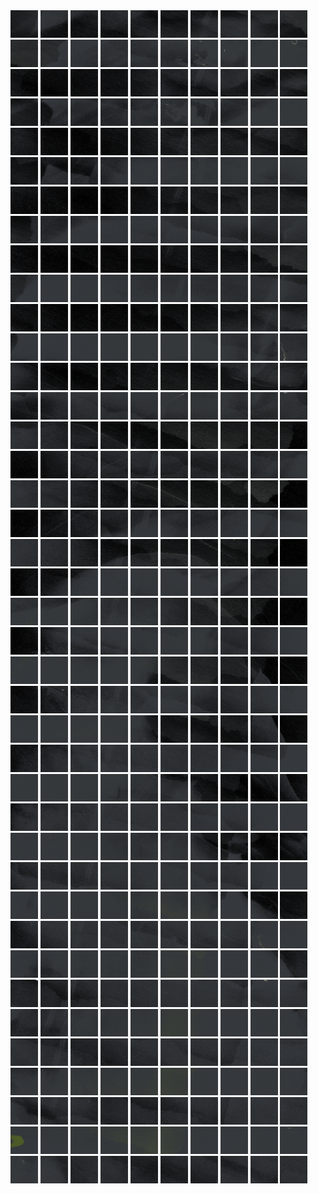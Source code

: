 <html>
<div>
<img src="https://github.com/HakkaTjakka/NL_TILE_MAP/blob/main/18/625/-1069/r.6250.-10690.png" height="44" width="44">
<img src="https://github.com/HakkaTjakka/NL_TILE_MAP/blob/main/18/625/-1069/r.6251.-10690.png" height="44" width="44">
<img src="https://github.com/HakkaTjakka/NL_TILE_MAP/blob/main/18/625/-1069/r.6252.-10690.png" height="44" width="44">
<img src="https://github.com/HakkaTjakka/NL_TILE_MAP/blob/main/18/625/-1069/r.6253.-10690.png" height="44" width="44">
<img src="https://github.com/HakkaTjakka/NL_TILE_MAP/blob/main/18/625/-1069/r.6254.-10690.png" height="44" width="44">
<img src="https://github.com/HakkaTjakka/NL_TILE_MAP/blob/main/18/625/-1069/r.6255.-10690.png" height="44" width="44">
<img src="https://github.com/HakkaTjakka/NL_TILE_MAP/blob/main/18/625/-1069/r.6256.-10690.png" height="44" width="44">
<img src="https://github.com/HakkaTjakka/NL_TILE_MAP/blob/main/18/625/-1069/r.6257.-10690.png" height="44" width="44">
<img src="https://github.com/HakkaTjakka/NL_TILE_MAP/blob/main/18/625/-1069/r.6258.-10690.png" height="44" width="44">
<img src="https://github.com/HakkaTjakka/NL_TILE_MAP/blob/main/18/625/-1069/r.6259.-10690.png" height="44" width="44">
<img src="https://github.com/HakkaTjakka/NL_TILE_MAP/blob/main/18/626/-1069/r.6260.-10690.png" height="44" width="44">
<img src="https://github.com/HakkaTjakka/NL_TILE_MAP/blob/main/18/626/-1069/r.6261.-10690.png" height="44" width="44">
<img src="https://github.com/HakkaTjakka/NL_TILE_MAP/blob/main/18/626/-1069/r.6262.-10690.png" height="44" width="44">
<img src="https://github.com/HakkaTjakka/NL_TILE_MAP/blob/main/18/626/-1069/r.6263.-10690.png" height="44" width="44">
<img src="https://github.com/HakkaTjakka/NL_TILE_MAP/blob/main/18/626/-1069/r.6264.-10690.png" height="44" width="44">
<img src="https://github.com/HakkaTjakka/NL_TILE_MAP/blob/main/18/626/-1069/r.6265.-10690.png" height="44" width="44">
<img src="https://github.com/HakkaTjakka/NL_TILE_MAP/blob/main/18/626/-1069/r.6266.-10690.png" height="44" width="44">
<img src="https://github.com/HakkaTjakka/NL_TILE_MAP/blob/main/18/626/-1069/r.6267.-10690.png" height="44" width="44">
<img src="https://github.com/HakkaTjakka/NL_TILE_MAP/blob/main/18/626/-1069/r.6268.-10690.png" height="44" width="44">
<img src="https://github.com/HakkaTjakka/NL_TILE_MAP/blob/main/18/626/-1069/r.6269.-10690.png" height="44" width="44">
<br>
<img src="https://github.com/HakkaTjakka/NL_TILE_MAP/blob/main/18/625/-1069/r.6250.-10689.png" height="44" width="44">
<img src="https://github.com/HakkaTjakka/NL_TILE_MAP/blob/main/18/625/-1069/r.6251.-10689.png" height="44" width="44">
<img src="https://github.com/HakkaTjakka/NL_TILE_MAP/blob/main/18/625/-1069/r.6252.-10689.png" height="44" width="44">
<img src="https://github.com/HakkaTjakka/NL_TILE_MAP/blob/main/18/625/-1069/r.6253.-10689.png" height="44" width="44">
<img src="https://github.com/HakkaTjakka/NL_TILE_MAP/blob/main/18/625/-1069/r.6254.-10689.png" height="44" width="44">
<img src="https://github.com/HakkaTjakka/NL_TILE_MAP/blob/main/18/625/-1069/r.6255.-10689.png" height="44" width="44">
<img src="https://github.com/HakkaTjakka/NL_TILE_MAP/blob/main/18/625/-1069/r.6256.-10689.png" height="44" width="44">
<img src="https://github.com/HakkaTjakka/NL_TILE_MAP/blob/main/18/625/-1069/r.6257.-10689.png" height="44" width="44">
<img src="https://github.com/HakkaTjakka/NL_TILE_MAP/blob/main/18/625/-1069/r.6258.-10689.png" height="44" width="44">
<img src="https://github.com/HakkaTjakka/NL_TILE_MAP/blob/main/18/625/-1069/r.6259.-10689.png" height="44" width="44">
<img src="https://github.com/HakkaTjakka/NL_TILE_MAP/blob/main/18/626/-1069/r.6260.-10689.png" height="44" width="44">
<img src="https://github.com/HakkaTjakka/NL_TILE_MAP/blob/main/18/626/-1069/r.6261.-10689.png" height="44" width="44">
<img src="https://github.com/HakkaTjakka/NL_TILE_MAP/blob/main/18/626/-1069/r.6262.-10689.png" height="44" width="44">
<img src="https://github.com/HakkaTjakka/NL_TILE_MAP/blob/main/18/626/-1069/r.6263.-10689.png" height="44" width="44">
<img src="https://github.com/HakkaTjakka/NL_TILE_MAP/blob/main/18/626/-1069/r.6264.-10689.png" height="44" width="44">
<img src="https://github.com/HakkaTjakka/NL_TILE_MAP/blob/main/18/626/-1069/r.6265.-10689.png" height="44" width="44">
<img src="https://github.com/HakkaTjakka/NL_TILE_MAP/blob/main/18/626/-1069/r.6266.-10689.png" height="44" width="44">
<img src="https://github.com/HakkaTjakka/NL_TILE_MAP/blob/main/18/626/-1069/r.6267.-10689.png" height="44" width="44">
<img src="https://github.com/HakkaTjakka/NL_TILE_MAP/blob/main/18/626/-1069/r.6268.-10689.png" height="44" width="44">
<img src="https://github.com/HakkaTjakka/NL_TILE_MAP/blob/main/18/626/-1069/r.6269.-10689.png" height="44" width="44">
<br>
<img src="https://github.com/HakkaTjakka/NL_TILE_MAP/blob/main/18/625/-1069/r.6250.-10688.png" height="44" width="44">
<img src="https://github.com/HakkaTjakka/NL_TILE_MAP/blob/main/18/625/-1069/r.6251.-10688.png" height="44" width="44">
<img src="https://github.com/HakkaTjakka/NL_TILE_MAP/blob/main/18/625/-1069/r.6252.-10688.png" height="44" width="44">
<img src="https://github.com/HakkaTjakka/NL_TILE_MAP/blob/main/18/625/-1069/r.6253.-10688.png" height="44" width="44">
<img src="https://github.com/HakkaTjakka/NL_TILE_MAP/blob/main/18/625/-1069/r.6254.-10688.png" height="44" width="44">
<img src="https://github.com/HakkaTjakka/NL_TILE_MAP/blob/main/18/625/-1069/r.6255.-10688.png" height="44" width="44">
<img src="https://github.com/HakkaTjakka/NL_TILE_MAP/blob/main/18/625/-1069/r.6256.-10688.png" height="44" width="44">
<img src="https://github.com/HakkaTjakka/NL_TILE_MAP/blob/main/18/625/-1069/r.6257.-10688.png" height="44" width="44">
<img src="https://github.com/HakkaTjakka/NL_TILE_MAP/blob/main/18/625/-1069/r.6258.-10688.png" height="44" width="44">
<img src="https://github.com/HakkaTjakka/NL_TILE_MAP/blob/main/18/625/-1069/r.6259.-10688.png" height="44" width="44">
<img src="https://github.com/HakkaTjakka/NL_TILE_MAP/blob/main/18/626/-1069/r.6260.-10688.png" height="44" width="44">
<img src="https://github.com/HakkaTjakka/NL_TILE_MAP/blob/main/18/626/-1069/r.6261.-10688.png" height="44" width="44">
<img src="https://github.com/HakkaTjakka/NL_TILE_MAP/blob/main/18/626/-1069/r.6262.-10688.png" height="44" width="44">
<img src="https://github.com/HakkaTjakka/NL_TILE_MAP/blob/main/18/626/-1069/r.6263.-10688.png" height="44" width="44">
<img src="https://github.com/HakkaTjakka/NL_TILE_MAP/blob/main/18/626/-1069/r.6264.-10688.png" height="44" width="44">
<img src="https://github.com/HakkaTjakka/NL_TILE_MAP/blob/main/18/626/-1069/r.6265.-10688.png" height="44" width="44">
<img src="https://github.com/HakkaTjakka/NL_TILE_MAP/blob/main/18/626/-1069/r.6266.-10688.png" height="44" width="44">
<img src="https://github.com/HakkaTjakka/NL_TILE_MAP/blob/main/18/626/-1069/r.6267.-10688.png" height="44" width="44">
<img src="https://github.com/HakkaTjakka/NL_TILE_MAP/blob/main/18/626/-1069/r.6268.-10688.png" height="44" width="44">
<img src="https://github.com/HakkaTjakka/NL_TILE_MAP/blob/main/18/626/-1069/r.6269.-10688.png" height="44" width="44">
<br>
<img src="https://github.com/HakkaTjakka/NL_TILE_MAP/blob/main/18/625/-1069/r.6250.-10687.png" height="44" width="44">
<img src="https://github.com/HakkaTjakka/NL_TILE_MAP/blob/main/18/625/-1069/r.6251.-10687.png" height="44" width="44">
<img src="https://github.com/HakkaTjakka/NL_TILE_MAP/blob/main/18/625/-1069/r.6252.-10687.png" height="44" width="44">
<img src="https://github.com/HakkaTjakka/NL_TILE_MAP/blob/main/18/625/-1069/r.6253.-10687.png" height="44" width="44">
<img src="https://github.com/HakkaTjakka/NL_TILE_MAP/blob/main/18/625/-1069/r.6254.-10687.png" height="44" width="44">
<img src="https://github.com/HakkaTjakka/NL_TILE_MAP/blob/main/18/625/-1069/r.6255.-10687.png" height="44" width="44">
<img src="https://github.com/HakkaTjakka/NL_TILE_MAP/blob/main/18/625/-1069/r.6256.-10687.png" height="44" width="44">
<img src="https://github.com/HakkaTjakka/NL_TILE_MAP/blob/main/18/625/-1069/r.6257.-10687.png" height="44" width="44">
<img src="https://github.com/HakkaTjakka/NL_TILE_MAP/blob/main/18/625/-1069/r.6258.-10687.png" height="44" width="44">
<img src="https://github.com/HakkaTjakka/NL_TILE_MAP/blob/main/18/625/-1069/r.6259.-10687.png" height="44" width="44">
<img src="https://github.com/HakkaTjakka/NL_TILE_MAP/blob/main/18/626/-1069/r.6260.-10687.png" height="44" width="44">
<img src="https://github.com/HakkaTjakka/NL_TILE_MAP/blob/main/18/626/-1069/r.6261.-10687.png" height="44" width="44">
<img src="https://github.com/HakkaTjakka/NL_TILE_MAP/blob/main/18/626/-1069/r.6262.-10687.png" height="44" width="44">
<img src="https://github.com/HakkaTjakka/NL_TILE_MAP/blob/main/18/626/-1069/r.6263.-10687.png" height="44" width="44">
<img src="https://github.com/HakkaTjakka/NL_TILE_MAP/blob/main/18/626/-1069/r.6264.-10687.png" height="44" width="44">
<img src="https://github.com/HakkaTjakka/NL_TILE_MAP/blob/main/18/626/-1069/r.6265.-10687.png" height="44" width="44">
<img src="https://github.com/HakkaTjakka/NL_TILE_MAP/blob/main/18/626/-1069/r.6266.-10687.png" height="44" width="44">
<img src="https://github.com/HakkaTjakka/NL_TILE_MAP/blob/main/18/626/-1069/r.6267.-10687.png" height="44" width="44">
<img src="https://github.com/HakkaTjakka/NL_TILE_MAP/blob/main/18/626/-1069/r.6268.-10687.png" height="44" width="44">
<img src="https://github.com/HakkaTjakka/NL_TILE_MAP/blob/main/18/626/-1069/r.6269.-10687.png" height="44" width="44">
<br>
<img src="https://github.com/HakkaTjakka/NL_TILE_MAP/blob/main/18/625/-1069/r.6250.-10686.png" height="44" width="44">
<img src="https://github.com/HakkaTjakka/NL_TILE_MAP/blob/main/18/625/-1069/r.6251.-10686.png" height="44" width="44">
<img src="https://github.com/HakkaTjakka/NL_TILE_MAP/blob/main/18/625/-1069/r.6252.-10686.png" height="44" width="44">
<img src="https://github.com/HakkaTjakka/NL_TILE_MAP/blob/main/18/625/-1069/r.6253.-10686.png" height="44" width="44">
<img src="https://github.com/HakkaTjakka/NL_TILE_MAP/blob/main/18/625/-1069/r.6254.-10686.png" height="44" width="44">
<img src="https://github.com/HakkaTjakka/NL_TILE_MAP/blob/main/18/625/-1069/r.6255.-10686.png" height="44" width="44">
<img src="https://github.com/HakkaTjakka/NL_TILE_MAP/blob/main/18/625/-1069/r.6256.-10686.png" height="44" width="44">
<img src="https://github.com/HakkaTjakka/NL_TILE_MAP/blob/main/18/625/-1069/r.6257.-10686.png" height="44" width="44">
<img src="https://github.com/HakkaTjakka/NL_TILE_MAP/blob/main/18/625/-1069/r.6258.-10686.png" height="44" width="44">
<img src="https://github.com/HakkaTjakka/NL_TILE_MAP/blob/main/18/625/-1069/r.6259.-10686.png" height="44" width="44">
<img src="https://github.com/HakkaTjakka/NL_TILE_MAP/blob/main/18/626/-1069/r.6260.-10686.png" height="44" width="44">
<img src="https://github.com/HakkaTjakka/NL_TILE_MAP/blob/main/18/626/-1069/r.6261.-10686.png" height="44" width="44">
<img src="https://github.com/HakkaTjakka/NL_TILE_MAP/blob/main/18/626/-1069/r.6262.-10686.png" height="44" width="44">
<img src="https://github.com/HakkaTjakka/NL_TILE_MAP/blob/main/18/626/-1069/r.6263.-10686.png" height="44" width="44">
<img src="https://github.com/HakkaTjakka/NL_TILE_MAP/blob/main/18/626/-1069/r.6264.-10686.png" height="44" width="44">
<img src="https://github.com/HakkaTjakka/NL_TILE_MAP/blob/main/18/626/-1069/r.6265.-10686.png" height="44" width="44">
<img src="https://github.com/HakkaTjakka/NL_TILE_MAP/blob/main/18/626/-1069/r.6266.-10686.png" height="44" width="44">
<img src="https://github.com/HakkaTjakka/NL_TILE_MAP/blob/main/18/626/-1069/r.6267.-10686.png" height="44" width="44">
<img src="https://github.com/HakkaTjakka/NL_TILE_MAP/blob/main/18/626/-1069/r.6268.-10686.png" height="44" width="44">
<img src="https://github.com/HakkaTjakka/NL_TILE_MAP/blob/main/18/626/-1069/r.6269.-10686.png" height="44" width="44">
<br>
<img src="https://github.com/HakkaTjakka/NL_TILE_MAP/blob/main/18/625/-1069/r.6250.-10685.png" height="44" width="44">
<img src="https://github.com/HakkaTjakka/NL_TILE_MAP/blob/main/18/625/-1069/r.6251.-10685.png" height="44" width="44">
<img src="https://github.com/HakkaTjakka/NL_TILE_MAP/blob/main/18/625/-1069/r.6252.-10685.png" height="44" width="44">
<img src="https://github.com/HakkaTjakka/NL_TILE_MAP/blob/main/18/625/-1069/r.6253.-10685.png" height="44" width="44">
<img src="https://github.com/HakkaTjakka/NL_TILE_MAP/blob/main/18/625/-1069/r.6254.-10685.png" height="44" width="44">
<img src="https://github.com/HakkaTjakka/NL_TILE_MAP/blob/main/18/625/-1069/r.6255.-10685.png" height="44" width="44">
<img src="https://github.com/HakkaTjakka/NL_TILE_MAP/blob/main/18/625/-1069/r.6256.-10685.png" height="44" width="44">
<img src="https://github.com/HakkaTjakka/NL_TILE_MAP/blob/main/18/625/-1069/r.6257.-10685.png" height="44" width="44">
<img src="https://github.com/HakkaTjakka/NL_TILE_MAP/blob/main/18/625/-1069/r.6258.-10685.png" height="44" width="44">
<img src="https://github.com/HakkaTjakka/NL_TILE_MAP/blob/main/18/625/-1069/r.6259.-10685.png" height="44" width="44">
<img src="https://github.com/HakkaTjakka/NL_TILE_MAP/blob/main/18/626/-1069/r.6260.-10685.png" height="44" width="44">
<img src="https://github.com/HakkaTjakka/NL_TILE_MAP/blob/main/18/626/-1069/r.6261.-10685.png" height="44" width="44">
<img src="https://github.com/HakkaTjakka/NL_TILE_MAP/blob/main/18/626/-1069/r.6262.-10685.png" height="44" width="44">
<img src="https://github.com/HakkaTjakka/NL_TILE_MAP/blob/main/18/626/-1069/r.6263.-10685.png" height="44" width="44">
<img src="https://github.com/HakkaTjakka/NL_TILE_MAP/blob/main/18/626/-1069/r.6264.-10685.png" height="44" width="44">
<img src="https://github.com/HakkaTjakka/NL_TILE_MAP/blob/main/18/626/-1069/r.6265.-10685.png" height="44" width="44">
<img src="https://github.com/HakkaTjakka/NL_TILE_MAP/blob/main/18/626/-1069/r.6266.-10685.png" height="44" width="44">
<img src="https://github.com/HakkaTjakka/NL_TILE_MAP/blob/main/18/626/-1069/r.6267.-10685.png" height="44" width="44">
<img src="https://github.com/HakkaTjakka/NL_TILE_MAP/blob/main/18/626/-1069/r.6268.-10685.png" height="44" width="44">
<img src="https://github.com/HakkaTjakka/NL_TILE_MAP/blob/main/18/626/-1069/r.6269.-10685.png" height="44" width="44">
<br>
<img src="https://github.com/HakkaTjakka/NL_TILE_MAP/blob/main/18/625/-1069/r.6250.-10684.png" height="44" width="44">
<img src="https://github.com/HakkaTjakka/NL_TILE_MAP/blob/main/18/625/-1069/r.6251.-10684.png" height="44" width="44">
<img src="https://github.com/HakkaTjakka/NL_TILE_MAP/blob/main/18/625/-1069/r.6252.-10684.png" height="44" width="44">
<img src="https://github.com/HakkaTjakka/NL_TILE_MAP/blob/main/18/625/-1069/r.6253.-10684.png" height="44" width="44">
<img src="https://github.com/HakkaTjakka/NL_TILE_MAP/blob/main/18/625/-1069/r.6254.-10684.png" height="44" width="44">
<img src="https://github.com/HakkaTjakka/NL_TILE_MAP/blob/main/18/625/-1069/r.6255.-10684.png" height="44" width="44">
<img src="https://github.com/HakkaTjakka/NL_TILE_MAP/blob/main/18/625/-1069/r.6256.-10684.png" height="44" width="44">
<img src="https://github.com/HakkaTjakka/NL_TILE_MAP/blob/main/18/625/-1069/r.6257.-10684.png" height="44" width="44">
<img src="https://github.com/HakkaTjakka/NL_TILE_MAP/blob/main/18/625/-1069/r.6258.-10684.png" height="44" width="44">
<img src="https://github.com/HakkaTjakka/NL_TILE_MAP/blob/main/18/625/-1069/r.6259.-10684.png" height="44" width="44">
<img src="https://github.com/HakkaTjakka/NL_TILE_MAP/blob/main/18/626/-1069/r.6260.-10684.png" height="44" width="44">
<img src="https://github.com/HakkaTjakka/NL_TILE_MAP/blob/main/18/626/-1069/r.6261.-10684.png" height="44" width="44">
<img src="https://github.com/HakkaTjakka/NL_TILE_MAP/blob/main/18/626/-1069/r.6262.-10684.png" height="44" width="44">
<img src="https://github.com/HakkaTjakka/NL_TILE_MAP/blob/main/18/626/-1069/r.6263.-10684.png" height="44" width="44">
<img src="https://github.com/HakkaTjakka/NL_TILE_MAP/blob/main/18/626/-1069/r.6264.-10684.png" height="44" width="44">
<img src="https://github.com/HakkaTjakka/NL_TILE_MAP/blob/main/18/626/-1069/r.6265.-10684.png" height="44" width="44">
<img src="https://github.com/HakkaTjakka/NL_TILE_MAP/blob/main/18/626/-1069/r.6266.-10684.png" height="44" width="44">
<img src="https://github.com/HakkaTjakka/NL_TILE_MAP/blob/main/18/626/-1069/r.6267.-10684.png" height="44" width="44">
<img src="https://github.com/HakkaTjakka/NL_TILE_MAP/blob/main/18/626/-1069/r.6268.-10684.png" height="44" width="44">
<img src="https://github.com/HakkaTjakka/NL_TILE_MAP/blob/main/18/626/-1069/r.6269.-10684.png" height="44" width="44">
<br>
<img src="https://github.com/HakkaTjakka/NL_TILE_MAP/blob/main/18/625/-1069/r.6250.-10683.png" height="44" width="44">
<img src="https://github.com/HakkaTjakka/NL_TILE_MAP/blob/main/18/625/-1069/r.6251.-10683.png" height="44" width="44">
<img src="https://github.com/HakkaTjakka/NL_TILE_MAP/blob/main/18/625/-1069/r.6252.-10683.png" height="44" width="44">
<img src="https://github.com/HakkaTjakka/NL_TILE_MAP/blob/main/18/625/-1069/r.6253.-10683.png" height="44" width="44">
<img src="https://github.com/HakkaTjakka/NL_TILE_MAP/blob/main/18/625/-1069/r.6254.-10683.png" height="44" width="44">
<img src="https://github.com/HakkaTjakka/NL_TILE_MAP/blob/main/18/625/-1069/r.6255.-10683.png" height="44" width="44">
<img src="https://github.com/HakkaTjakka/NL_TILE_MAP/blob/main/18/625/-1069/r.6256.-10683.png" height="44" width="44">
<img src="https://github.com/HakkaTjakka/NL_TILE_MAP/blob/main/18/625/-1069/r.6257.-10683.png" height="44" width="44">
<img src="https://github.com/HakkaTjakka/NL_TILE_MAP/blob/main/18/625/-1069/r.6258.-10683.png" height="44" width="44">
<img src="https://github.com/HakkaTjakka/NL_TILE_MAP/blob/main/18/625/-1069/r.6259.-10683.png" height="44" width="44">
<img src="https://github.com/HakkaTjakka/NL_TILE_MAP/blob/main/18/626/-1069/r.6260.-10683.png" height="44" width="44">
<img src="https://github.com/HakkaTjakka/NL_TILE_MAP/blob/main/18/626/-1069/r.6261.-10683.png" height="44" width="44">
<img src="https://github.com/HakkaTjakka/NL_TILE_MAP/blob/main/18/626/-1069/r.6262.-10683.png" height="44" width="44">
<img src="https://github.com/HakkaTjakka/NL_TILE_MAP/blob/main/18/626/-1069/r.6263.-10683.png" height="44" width="44">
<img src="https://github.com/HakkaTjakka/NL_TILE_MAP/blob/main/18/626/-1069/r.6264.-10683.png" height="44" width="44">
<img src="https://github.com/HakkaTjakka/NL_TILE_MAP/blob/main/18/626/-1069/r.6265.-10683.png" height="44" width="44">
<img src="https://github.com/HakkaTjakka/NL_TILE_MAP/blob/main/18/626/-1069/r.6266.-10683.png" height="44" width="44">
<img src="https://github.com/HakkaTjakka/NL_TILE_MAP/blob/main/18/626/-1069/r.6267.-10683.png" height="44" width="44">
<img src="https://github.com/HakkaTjakka/NL_TILE_MAP/blob/main/18/626/-1069/r.6268.-10683.png" height="44" width="44">
<img src="https://github.com/HakkaTjakka/NL_TILE_MAP/blob/main/18/626/-1069/r.6269.-10683.png" height="44" width="44">
<br>
<img src="https://github.com/HakkaTjakka/NL_TILE_MAP/blob/main/18/625/-1069/r.6250.-10682.png" height="44" width="44">
<img src="https://github.com/HakkaTjakka/NL_TILE_MAP/blob/main/18/625/-1069/r.6251.-10682.png" height="44" width="44">
<img src="https://github.com/HakkaTjakka/NL_TILE_MAP/blob/main/18/625/-1069/r.6252.-10682.png" height="44" width="44">
<img src="https://github.com/HakkaTjakka/NL_TILE_MAP/blob/main/18/625/-1069/r.6253.-10682.png" height="44" width="44">
<img src="https://github.com/HakkaTjakka/NL_TILE_MAP/blob/main/18/625/-1069/r.6254.-10682.png" height="44" width="44">
<img src="https://github.com/HakkaTjakka/NL_TILE_MAP/blob/main/18/625/-1069/r.6255.-10682.png" height="44" width="44">
<img src="https://github.com/HakkaTjakka/NL_TILE_MAP/blob/main/18/625/-1069/r.6256.-10682.png" height="44" width="44">
<img src="https://github.com/HakkaTjakka/NL_TILE_MAP/blob/main/18/625/-1069/r.6257.-10682.png" height="44" width="44">
<img src="https://github.com/HakkaTjakka/NL_TILE_MAP/blob/main/18/625/-1069/r.6258.-10682.png" height="44" width="44">
<img src="https://github.com/HakkaTjakka/NL_TILE_MAP/blob/main/18/625/-1069/r.6259.-10682.png" height="44" width="44">
<img src="https://github.com/HakkaTjakka/NL_TILE_MAP/blob/main/18/626/-1069/r.6260.-10682.png" height="44" width="44">
<img src="https://github.com/HakkaTjakka/NL_TILE_MAP/blob/main/18/626/-1069/r.6261.-10682.png" height="44" width="44">
<img src="https://github.com/HakkaTjakka/NL_TILE_MAP/blob/main/18/626/-1069/r.6262.-10682.png" height="44" width="44">
<img src="https://github.com/HakkaTjakka/NL_TILE_MAP/blob/main/18/626/-1069/r.6263.-10682.png" height="44" width="44">
<img src="https://github.com/HakkaTjakka/NL_TILE_MAP/blob/main/18/626/-1069/r.6264.-10682.png" height="44" width="44">
<img src="https://github.com/HakkaTjakka/NL_TILE_MAP/blob/main/18/626/-1069/r.6265.-10682.png" height="44" width="44">
<img src="https://github.com/HakkaTjakka/NL_TILE_MAP/blob/main/18/626/-1069/r.6266.-10682.png" height="44" width="44">
<img src="https://github.com/HakkaTjakka/NL_TILE_MAP/blob/main/18/626/-1069/r.6267.-10682.png" height="44" width="44">
<img src="https://github.com/HakkaTjakka/NL_TILE_MAP/blob/main/18/626/-1069/r.6268.-10682.png" height="44" width="44">
<img src="https://github.com/HakkaTjakka/NL_TILE_MAP/blob/main/18/626/-1069/r.6269.-10682.png" height="44" width="44">
<br>
<img src="https://github.com/HakkaTjakka/NL_TILE_MAP/blob/main/18/625/-1069/r.6250.-10681.png" height="44" width="44">
<img src="https://github.com/HakkaTjakka/NL_TILE_MAP/blob/main/18/625/-1069/r.6251.-10681.png" height="44" width="44">
<img src="https://github.com/HakkaTjakka/NL_TILE_MAP/blob/main/18/625/-1069/r.6252.-10681.png" height="44" width="44">
<img src="https://github.com/HakkaTjakka/NL_TILE_MAP/blob/main/18/625/-1069/r.6253.-10681.png" height="44" width="44">
<img src="https://github.com/HakkaTjakka/NL_TILE_MAP/blob/main/18/625/-1069/r.6254.-10681.png" height="44" width="44">
<img src="https://github.com/HakkaTjakka/NL_TILE_MAP/blob/main/18/625/-1069/r.6255.-10681.png" height="44" width="44">
<img src="https://github.com/HakkaTjakka/NL_TILE_MAP/blob/main/18/625/-1069/r.6256.-10681.png" height="44" width="44">
<img src="https://github.com/HakkaTjakka/NL_TILE_MAP/blob/main/18/625/-1069/r.6257.-10681.png" height="44" width="44">
<img src="https://github.com/HakkaTjakka/NL_TILE_MAP/blob/main/18/625/-1069/r.6258.-10681.png" height="44" width="44">
<img src="https://github.com/HakkaTjakka/NL_TILE_MAP/blob/main/18/625/-1069/r.6259.-10681.png" height="44" width="44">
<img src="https://github.com/HakkaTjakka/NL_TILE_MAP/blob/main/18/626/-1069/r.6260.-10681.png" height="44" width="44">
<img src="https://github.com/HakkaTjakka/NL_TILE_MAP/blob/main/18/626/-1069/r.6261.-10681.png" height="44" width="44">
<img src="https://github.com/HakkaTjakka/NL_TILE_MAP/blob/main/18/626/-1069/r.6262.-10681.png" height="44" width="44">
<img src="https://github.com/HakkaTjakka/NL_TILE_MAP/blob/main/18/626/-1069/r.6263.-10681.png" height="44" width="44">
<img src="https://github.com/HakkaTjakka/NL_TILE_MAP/blob/main/18/626/-1069/r.6264.-10681.png" height="44" width="44">
<img src="https://github.com/HakkaTjakka/NL_TILE_MAP/blob/main/18/626/-1069/r.6265.-10681.png" height="44" width="44">
<img src="https://github.com/HakkaTjakka/NL_TILE_MAP/blob/main/18/626/-1069/r.6266.-10681.png" height="44" width="44">
<img src="https://github.com/HakkaTjakka/NL_TILE_MAP/blob/main/18/626/-1069/r.6267.-10681.png" height="44" width="44">
<img src="https://github.com/HakkaTjakka/NL_TILE_MAP/blob/main/18/626/-1069/r.6268.-10681.png" height="44" width="44">
<img src="https://github.com/HakkaTjakka/NL_TILE_MAP/blob/main/18/626/-1069/r.6269.-10681.png" height="44" width="44">
<br>
<img src="https://github.com/HakkaTjakka/NL_TILE_MAP/blob/main/18/625/-1068/r.6250.-10680.png" height="44" width="44">
<img src="https://github.com/HakkaTjakka/NL_TILE_MAP/blob/main/18/625/-1068/r.6251.-10680.png" height="44" width="44">
<img src="https://github.com/HakkaTjakka/NL_TILE_MAP/blob/main/18/625/-1068/r.6252.-10680.png" height="44" width="44">
<img src="https://github.com/HakkaTjakka/NL_TILE_MAP/blob/main/18/625/-1068/r.6253.-10680.png" height="44" width="44">
<img src="https://github.com/HakkaTjakka/NL_TILE_MAP/blob/main/18/625/-1068/r.6254.-10680.png" height="44" width="44">
<img src="https://github.com/HakkaTjakka/NL_TILE_MAP/blob/main/18/625/-1068/r.6255.-10680.png" height="44" width="44">
<img src="https://github.com/HakkaTjakka/NL_TILE_MAP/blob/main/18/625/-1068/r.6256.-10680.png" height="44" width="44">
<img src="https://github.com/HakkaTjakka/NL_TILE_MAP/blob/main/18/625/-1068/r.6257.-10680.png" height="44" width="44">
<img src="https://github.com/HakkaTjakka/NL_TILE_MAP/blob/main/18/625/-1068/r.6258.-10680.png" height="44" width="44">
<img src="https://github.com/HakkaTjakka/NL_TILE_MAP/blob/main/18/625/-1068/r.6259.-10680.png" height="44" width="44">
<img src="https://github.com/HakkaTjakka/NL_TILE_MAP/blob/main/18/626/-1068/r.6260.-10680.png" height="44" width="44">
<img src="https://github.com/HakkaTjakka/NL_TILE_MAP/blob/main/18/626/-1068/r.6261.-10680.png" height="44" width="44">
<img src="https://github.com/HakkaTjakka/NL_TILE_MAP/blob/main/18/626/-1068/r.6262.-10680.png" height="44" width="44">
<img src="https://github.com/HakkaTjakka/NL_TILE_MAP/blob/main/18/626/-1068/r.6263.-10680.png" height="44" width="44">
<img src="https://github.com/HakkaTjakka/NL_TILE_MAP/blob/main/18/626/-1068/r.6264.-10680.png" height="44" width="44">
<img src="https://github.com/HakkaTjakka/NL_TILE_MAP/blob/main/18/626/-1068/r.6265.-10680.png" height="44" width="44">
<img src="https://github.com/HakkaTjakka/NL_TILE_MAP/blob/main/18/626/-1068/r.6266.-10680.png" height="44" width="44">
<img src="https://github.com/HakkaTjakka/NL_TILE_MAP/blob/main/18/626/-1068/r.6267.-10680.png" height="44" width="44">
<img src="https://github.com/HakkaTjakka/NL_TILE_MAP/blob/main/18/626/-1068/r.6268.-10680.png" height="44" width="44">
<img src="https://github.com/HakkaTjakka/NL_TILE_MAP/blob/main/18/626/-1068/r.6269.-10680.png" height="44" width="44">
<br>
<img src="https://github.com/HakkaTjakka/NL_TILE_MAP/blob/main/18/625/-1068/r.6250.-10679.png" height="44" width="44">
<img src="https://github.com/HakkaTjakka/NL_TILE_MAP/blob/main/18/625/-1068/r.6251.-10679.png" height="44" width="44">
<img src="https://github.com/HakkaTjakka/NL_TILE_MAP/blob/main/18/625/-1068/r.6252.-10679.png" height="44" width="44">
<img src="https://github.com/HakkaTjakka/NL_TILE_MAP/blob/main/18/625/-1068/r.6253.-10679.png" height="44" width="44">
<img src="https://github.com/HakkaTjakka/NL_TILE_MAP/blob/main/18/625/-1068/r.6254.-10679.png" height="44" width="44">
<img src="https://github.com/HakkaTjakka/NL_TILE_MAP/blob/main/18/625/-1068/r.6255.-10679.png" height="44" width="44">
<img src="https://github.com/HakkaTjakka/NL_TILE_MAP/blob/main/18/625/-1068/r.6256.-10679.png" height="44" width="44">
<img src="https://github.com/HakkaTjakka/NL_TILE_MAP/blob/main/18/625/-1068/r.6257.-10679.png" height="44" width="44">
<img src="https://github.com/HakkaTjakka/NL_TILE_MAP/blob/main/18/625/-1068/r.6258.-10679.png" height="44" width="44">
<img src="https://github.com/HakkaTjakka/NL_TILE_MAP/blob/main/18/625/-1068/r.6259.-10679.png" height="44" width="44">
<img src="https://github.com/HakkaTjakka/NL_TILE_MAP/blob/main/18/626/-1068/r.6260.-10679.png" height="44" width="44">
<img src="https://github.com/HakkaTjakka/NL_TILE_MAP/blob/main/18/626/-1068/r.6261.-10679.png" height="44" width="44">
<img src="https://github.com/HakkaTjakka/NL_TILE_MAP/blob/main/18/626/-1068/r.6262.-10679.png" height="44" width="44">
<img src="https://github.com/HakkaTjakka/NL_TILE_MAP/blob/main/18/626/-1068/r.6263.-10679.png" height="44" width="44">
<img src="https://github.com/HakkaTjakka/NL_TILE_MAP/blob/main/18/626/-1068/r.6264.-10679.png" height="44" width="44">
<img src="https://github.com/HakkaTjakka/NL_TILE_MAP/blob/main/18/626/-1068/r.6265.-10679.png" height="44" width="44">
<img src="https://github.com/HakkaTjakka/NL_TILE_MAP/blob/main/18/626/-1068/r.6266.-10679.png" height="44" width="44">
<img src="https://github.com/HakkaTjakka/NL_TILE_MAP/blob/main/18/626/-1068/r.6267.-10679.png" height="44" width="44">
<img src="https://github.com/HakkaTjakka/NL_TILE_MAP/blob/main/18/626/-1068/r.6268.-10679.png" height="44" width="44">
<img src="https://github.com/HakkaTjakka/NL_TILE_MAP/blob/main/18/626/-1068/r.6269.-10679.png" height="44" width="44">
<br>
<img src="https://github.com/HakkaTjakka/NL_TILE_MAP/blob/main/18/625/-1068/r.6250.-10678.png" height="44" width="44">
<img src="https://github.com/HakkaTjakka/NL_TILE_MAP/blob/main/18/625/-1068/r.6251.-10678.png" height="44" width="44">
<img src="https://github.com/HakkaTjakka/NL_TILE_MAP/blob/main/18/625/-1068/r.6252.-10678.png" height="44" width="44">
<img src="https://github.com/HakkaTjakka/NL_TILE_MAP/blob/main/18/625/-1068/r.6253.-10678.png" height="44" width="44">
<img src="https://github.com/HakkaTjakka/NL_TILE_MAP/blob/main/18/625/-1068/r.6254.-10678.png" height="44" width="44">
<img src="https://github.com/HakkaTjakka/NL_TILE_MAP/blob/main/18/625/-1068/r.6255.-10678.png" height="44" width="44">
<img src="https://github.com/HakkaTjakka/NL_TILE_MAP/blob/main/18/625/-1068/r.6256.-10678.png" height="44" width="44">
<img src="https://github.com/HakkaTjakka/NL_TILE_MAP/blob/main/18/625/-1068/r.6257.-10678.png" height="44" width="44">
<img src="https://github.com/HakkaTjakka/NL_TILE_MAP/blob/main/18/625/-1068/r.6258.-10678.png" height="44" width="44">
<img src="https://github.com/HakkaTjakka/NL_TILE_MAP/blob/main/18/625/-1068/r.6259.-10678.png" height="44" width="44">
<img src="https://github.com/HakkaTjakka/NL_TILE_MAP/blob/main/18/626/-1068/r.6260.-10678.png" height="44" width="44">
<img src="https://github.com/HakkaTjakka/NL_TILE_MAP/blob/main/18/626/-1068/r.6261.-10678.png" height="44" width="44">
<img src="https://github.com/HakkaTjakka/NL_TILE_MAP/blob/main/18/626/-1068/r.6262.-10678.png" height="44" width="44">
<img src="https://github.com/HakkaTjakka/NL_TILE_MAP/blob/main/18/626/-1068/r.6263.-10678.png" height="44" width="44">
<img src="https://github.com/HakkaTjakka/NL_TILE_MAP/blob/main/18/626/-1068/r.6264.-10678.png" height="44" width="44">
<img src="https://github.com/HakkaTjakka/NL_TILE_MAP/blob/main/18/626/-1068/r.6265.-10678.png" height="44" width="44">
<img src="https://github.com/HakkaTjakka/NL_TILE_MAP/blob/main/18/626/-1068/r.6266.-10678.png" height="44" width="44">
<img src="https://github.com/HakkaTjakka/NL_TILE_MAP/blob/main/18/626/-1068/r.6267.-10678.png" height="44" width="44">
<img src="https://github.com/HakkaTjakka/NL_TILE_MAP/blob/main/18/626/-1068/r.6268.-10678.png" height="44" width="44">
<img src="https://github.com/HakkaTjakka/NL_TILE_MAP/blob/main/18/626/-1068/r.6269.-10678.png" height="44" width="44">
<br>
<img src="https://github.com/HakkaTjakka/NL_TILE_MAP/blob/main/18/625/-1068/r.6250.-10677.png" height="44" width="44">
<img src="https://github.com/HakkaTjakka/NL_TILE_MAP/blob/main/18/625/-1068/r.6251.-10677.png" height="44" width="44">
<img src="https://github.com/HakkaTjakka/NL_TILE_MAP/blob/main/18/625/-1068/r.6252.-10677.png" height="44" width="44">
<img src="https://github.com/HakkaTjakka/NL_TILE_MAP/blob/main/18/625/-1068/r.6253.-10677.png" height="44" width="44">
<img src="https://github.com/HakkaTjakka/NL_TILE_MAP/blob/main/18/625/-1068/r.6254.-10677.png" height="44" width="44">
<img src="https://github.com/HakkaTjakka/NL_TILE_MAP/blob/main/18/625/-1068/r.6255.-10677.png" height="44" width="44">
<img src="https://github.com/HakkaTjakka/NL_TILE_MAP/blob/main/18/625/-1068/r.6256.-10677.png" height="44" width="44">
<img src="https://github.com/HakkaTjakka/NL_TILE_MAP/blob/main/18/625/-1068/r.6257.-10677.png" height="44" width="44">
<img src="https://github.com/HakkaTjakka/NL_TILE_MAP/blob/main/18/625/-1068/r.6258.-10677.png" height="44" width="44">
<img src="https://github.com/HakkaTjakka/NL_TILE_MAP/blob/main/18/625/-1068/r.6259.-10677.png" height="44" width="44">
<img src="https://github.com/HakkaTjakka/NL_TILE_MAP/blob/main/18/626/-1068/r.6260.-10677.png" height="44" width="44">
<img src="https://github.com/HakkaTjakka/NL_TILE_MAP/blob/main/18/626/-1068/r.6261.-10677.png" height="44" width="44">
<img src="https://github.com/HakkaTjakka/NL_TILE_MAP/blob/main/18/626/-1068/r.6262.-10677.png" height="44" width="44">
<img src="https://github.com/HakkaTjakka/NL_TILE_MAP/blob/main/18/626/-1068/r.6263.-10677.png" height="44" width="44">
<img src="https://github.com/HakkaTjakka/NL_TILE_MAP/blob/main/18/626/-1068/r.6264.-10677.png" height="44" width="44">
<img src="https://github.com/HakkaTjakka/NL_TILE_MAP/blob/main/18/626/-1068/r.6265.-10677.png" height="44" width="44">
<img src="https://github.com/HakkaTjakka/NL_TILE_MAP/blob/main/18/626/-1068/r.6266.-10677.png" height="44" width="44">
<img src="https://github.com/HakkaTjakka/NL_TILE_MAP/blob/main/18/626/-1068/r.6267.-10677.png" height="44" width="44">
<img src="https://github.com/HakkaTjakka/NL_TILE_MAP/blob/main/18/626/-1068/r.6268.-10677.png" height="44" width="44">
<img src="https://github.com/HakkaTjakka/NL_TILE_MAP/blob/main/18/626/-1068/r.6269.-10677.png" height="44" width="44">
<br>
<img src="https://github.com/HakkaTjakka/NL_TILE_MAP/blob/main/18/625/-1068/r.6250.-10676.png" height="44" width="44">
<img src="https://github.com/HakkaTjakka/NL_TILE_MAP/blob/main/18/625/-1068/r.6251.-10676.png" height="44" width="44">
<img src="https://github.com/HakkaTjakka/NL_TILE_MAP/blob/main/18/625/-1068/r.6252.-10676.png" height="44" width="44">
<img src="https://github.com/HakkaTjakka/NL_TILE_MAP/blob/main/18/625/-1068/r.6253.-10676.png" height="44" width="44">
<img src="https://github.com/HakkaTjakka/NL_TILE_MAP/blob/main/18/625/-1068/r.6254.-10676.png" height="44" width="44">
<img src="https://github.com/HakkaTjakka/NL_TILE_MAP/blob/main/18/625/-1068/r.6255.-10676.png" height="44" width="44">
<img src="https://github.com/HakkaTjakka/NL_TILE_MAP/blob/main/18/625/-1068/r.6256.-10676.png" height="44" width="44">
<img src="https://github.com/HakkaTjakka/NL_TILE_MAP/blob/main/18/625/-1068/r.6257.-10676.png" height="44" width="44">
<img src="https://github.com/HakkaTjakka/NL_TILE_MAP/blob/main/18/625/-1068/r.6258.-10676.png" height="44" width="44">
<img src="https://github.com/HakkaTjakka/NL_TILE_MAP/blob/main/18/625/-1068/r.6259.-10676.png" height="44" width="44">
<img src="https://github.com/HakkaTjakka/NL_TILE_MAP/blob/main/18/626/-1068/r.6260.-10676.png" height="44" width="44">
<img src="https://github.com/HakkaTjakka/NL_TILE_MAP/blob/main/18/626/-1068/r.6261.-10676.png" height="44" width="44">
<img src="https://github.com/HakkaTjakka/NL_TILE_MAP/blob/main/18/626/-1068/r.6262.-10676.png" height="44" width="44">
<img src="https://github.com/HakkaTjakka/NL_TILE_MAP/blob/main/18/626/-1068/r.6263.-10676.png" height="44" width="44">
<img src="https://github.com/HakkaTjakka/NL_TILE_MAP/blob/main/18/626/-1068/r.6264.-10676.png" height="44" width="44">
<img src="https://github.com/HakkaTjakka/NL_TILE_MAP/blob/main/18/626/-1068/r.6265.-10676.png" height="44" width="44">
<img src="https://github.com/HakkaTjakka/NL_TILE_MAP/blob/main/18/626/-1068/r.6266.-10676.png" height="44" width="44">
<img src="https://github.com/HakkaTjakka/NL_TILE_MAP/blob/main/18/626/-1068/r.6267.-10676.png" height="44" width="44">
<img src="https://github.com/HakkaTjakka/NL_TILE_MAP/blob/main/18/626/-1068/r.6268.-10676.png" height="44" width="44">
<img src="https://github.com/HakkaTjakka/NL_TILE_MAP/blob/main/18/626/-1068/r.6269.-10676.png" height="44" width="44">
<br>
<img src="https://github.com/HakkaTjakka/NL_TILE_MAP/blob/main/18/625/-1068/r.6250.-10675.png" height="44" width="44">
<img src="https://github.com/HakkaTjakka/NL_TILE_MAP/blob/main/18/625/-1068/r.6251.-10675.png" height="44" width="44">
<img src="https://github.com/HakkaTjakka/NL_TILE_MAP/blob/main/18/625/-1068/r.6252.-10675.png" height="44" width="44">
<img src="https://github.com/HakkaTjakka/NL_TILE_MAP/blob/main/18/625/-1068/r.6253.-10675.png" height="44" width="44">
<img src="https://github.com/HakkaTjakka/NL_TILE_MAP/blob/main/18/625/-1068/r.6254.-10675.png" height="44" width="44">
<img src="https://github.com/HakkaTjakka/NL_TILE_MAP/blob/main/18/625/-1068/r.6255.-10675.png" height="44" width="44">
<img src="https://github.com/HakkaTjakka/NL_TILE_MAP/blob/main/18/625/-1068/r.6256.-10675.png" height="44" width="44">
<img src="https://github.com/HakkaTjakka/NL_TILE_MAP/blob/main/18/625/-1068/r.6257.-10675.png" height="44" width="44">
<img src="https://github.com/HakkaTjakka/NL_TILE_MAP/blob/main/18/625/-1068/r.6258.-10675.png" height="44" width="44">
<img src="https://github.com/HakkaTjakka/NL_TILE_MAP/blob/main/18/625/-1068/r.6259.-10675.png" height="44" width="44">
<img src="https://github.com/HakkaTjakka/NL_TILE_MAP/blob/main/18/626/-1068/r.6260.-10675.png" height="44" width="44">
<img src="https://github.com/HakkaTjakka/NL_TILE_MAP/blob/main/18/626/-1068/r.6261.-10675.png" height="44" width="44">
<img src="https://github.com/HakkaTjakka/NL_TILE_MAP/blob/main/18/626/-1068/r.6262.-10675.png" height="44" width="44">
<img src="https://github.com/HakkaTjakka/NL_TILE_MAP/blob/main/18/626/-1068/r.6263.-10675.png" height="44" width="44">
<img src="https://github.com/HakkaTjakka/NL_TILE_MAP/blob/main/18/626/-1068/r.6264.-10675.png" height="44" width="44">
<img src="https://github.com/HakkaTjakka/NL_TILE_MAP/blob/main/18/626/-1068/r.6265.-10675.png" height="44" width="44">
<img src="https://github.com/HakkaTjakka/NL_TILE_MAP/blob/main/18/626/-1068/r.6266.-10675.png" height="44" width="44">
<img src="https://github.com/HakkaTjakka/NL_TILE_MAP/blob/main/18/626/-1068/r.6267.-10675.png" height="44" width="44">
<img src="https://github.com/HakkaTjakka/NL_TILE_MAP/blob/main/18/626/-1068/r.6268.-10675.png" height="44" width="44">
<img src="https://github.com/HakkaTjakka/NL_TILE_MAP/blob/main/18/626/-1068/r.6269.-10675.png" height="44" width="44">
<br>
<img src="https://github.com/HakkaTjakka/NL_TILE_MAP/blob/main/18/625/-1068/r.6250.-10674.png" height="44" width="44">
<img src="https://github.com/HakkaTjakka/NL_TILE_MAP/blob/main/18/625/-1068/r.6251.-10674.png" height="44" width="44">
<img src="https://github.com/HakkaTjakka/NL_TILE_MAP/blob/main/18/625/-1068/r.6252.-10674.png" height="44" width="44">
<img src="https://github.com/HakkaTjakka/NL_TILE_MAP/blob/main/18/625/-1068/r.6253.-10674.png" height="44" width="44">
<img src="https://github.com/HakkaTjakka/NL_TILE_MAP/blob/main/18/625/-1068/r.6254.-10674.png" height="44" width="44">
<img src="https://github.com/HakkaTjakka/NL_TILE_MAP/blob/main/18/625/-1068/r.6255.-10674.png" height="44" width="44">
<img src="https://github.com/HakkaTjakka/NL_TILE_MAP/blob/main/18/625/-1068/r.6256.-10674.png" height="44" width="44">
<img src="https://github.com/HakkaTjakka/NL_TILE_MAP/blob/main/18/625/-1068/r.6257.-10674.png" height="44" width="44">
<img src="https://github.com/HakkaTjakka/NL_TILE_MAP/blob/main/18/625/-1068/r.6258.-10674.png" height="44" width="44">
<img src="https://github.com/HakkaTjakka/NL_TILE_MAP/blob/main/18/625/-1068/r.6259.-10674.png" height="44" width="44">
<img src="https://github.com/HakkaTjakka/NL_TILE_MAP/blob/main/18/626/-1068/r.6260.-10674.png" height="44" width="44">
<img src="https://github.com/HakkaTjakka/NL_TILE_MAP/blob/main/18/626/-1068/r.6261.-10674.png" height="44" width="44">
<img src="https://github.com/HakkaTjakka/NL_TILE_MAP/blob/main/18/626/-1068/r.6262.-10674.png" height="44" width="44">
<img src="https://github.com/HakkaTjakka/NL_TILE_MAP/blob/main/18/626/-1068/r.6263.-10674.png" height="44" width="44">
<img src="https://github.com/HakkaTjakka/NL_TILE_MAP/blob/main/18/626/-1068/r.6264.-10674.png" height="44" width="44">
<img src="https://github.com/HakkaTjakka/NL_TILE_MAP/blob/main/18/626/-1068/r.6265.-10674.png" height="44" width="44">
<img src="https://github.com/HakkaTjakka/NL_TILE_MAP/blob/main/18/626/-1068/r.6266.-10674.png" height="44" width="44">
<img src="https://github.com/HakkaTjakka/NL_TILE_MAP/blob/main/18/626/-1068/r.6267.-10674.png" height="44" width="44">
<img src="https://github.com/HakkaTjakka/NL_TILE_MAP/blob/main/18/626/-1068/r.6268.-10674.png" height="44" width="44">
<img src="https://github.com/HakkaTjakka/NL_TILE_MAP/blob/main/18/626/-1068/r.6269.-10674.png" height="44" width="44">
<br>
<img src="https://github.com/HakkaTjakka/NL_TILE_MAP/blob/main/18/625/-1068/r.6250.-10673.png" height="44" width="44">
<img src="https://github.com/HakkaTjakka/NL_TILE_MAP/blob/main/18/625/-1068/r.6251.-10673.png" height="44" width="44">
<img src="https://github.com/HakkaTjakka/NL_TILE_MAP/blob/main/18/625/-1068/r.6252.-10673.png" height="44" width="44">
<img src="https://github.com/HakkaTjakka/NL_TILE_MAP/blob/main/18/625/-1068/r.6253.-10673.png" height="44" width="44">
<img src="https://github.com/HakkaTjakka/NL_TILE_MAP/blob/main/18/625/-1068/r.6254.-10673.png" height="44" width="44">
<img src="https://github.com/HakkaTjakka/NL_TILE_MAP/blob/main/18/625/-1068/r.6255.-10673.png" height="44" width="44">
<img src="https://github.com/HakkaTjakka/NL_TILE_MAP/blob/main/18/625/-1068/r.6256.-10673.png" height="44" width="44">
<img src="https://github.com/HakkaTjakka/NL_TILE_MAP/blob/main/18/625/-1068/r.6257.-10673.png" height="44" width="44">
<img src="https://github.com/HakkaTjakka/NL_TILE_MAP/blob/main/18/625/-1068/r.6258.-10673.png" height="44" width="44">
<img src="https://github.com/HakkaTjakka/NL_TILE_MAP/blob/main/18/625/-1068/r.6259.-10673.png" height="44" width="44">
<img src="https://github.com/HakkaTjakka/NL_TILE_MAP/blob/main/18/626/-1068/r.6260.-10673.png" height="44" width="44">
<img src="https://github.com/HakkaTjakka/NL_TILE_MAP/blob/main/18/626/-1068/r.6261.-10673.png" height="44" width="44">
<img src="https://github.com/HakkaTjakka/NL_TILE_MAP/blob/main/18/626/-1068/r.6262.-10673.png" height="44" width="44">
<img src="https://github.com/HakkaTjakka/NL_TILE_MAP/blob/main/18/626/-1068/r.6263.-10673.png" height="44" width="44">
<img src="https://github.com/HakkaTjakka/NL_TILE_MAP/blob/main/18/626/-1068/r.6264.-10673.png" height="44" width="44">
<img src="https://github.com/HakkaTjakka/NL_TILE_MAP/blob/main/18/626/-1068/r.6265.-10673.png" height="44" width="44">
<img src="https://github.com/HakkaTjakka/NL_TILE_MAP/blob/main/18/626/-1068/r.6266.-10673.png" height="44" width="44">
<img src="https://github.com/HakkaTjakka/NL_TILE_MAP/blob/main/18/626/-1068/r.6267.-10673.png" height="44" width="44">
<img src="https://github.com/HakkaTjakka/NL_TILE_MAP/blob/main/18/626/-1068/r.6268.-10673.png" height="44" width="44">
<img src="https://github.com/HakkaTjakka/NL_TILE_MAP/blob/main/18/626/-1068/r.6269.-10673.png" height="44" width="44">
<br>
<img src="https://github.com/HakkaTjakka/NL_TILE_MAP/blob/main/18/625/-1068/r.6250.-10672.png" height="44" width="44">
<img src="https://github.com/HakkaTjakka/NL_TILE_MAP/blob/main/18/625/-1068/r.6251.-10672.png" height="44" width="44">
<img src="https://github.com/HakkaTjakka/NL_TILE_MAP/blob/main/18/625/-1068/r.6252.-10672.png" height="44" width="44">
<img src="https://github.com/HakkaTjakka/NL_TILE_MAP/blob/main/18/625/-1068/r.6253.-10672.png" height="44" width="44">
<img src="https://github.com/HakkaTjakka/NL_TILE_MAP/blob/main/18/625/-1068/r.6254.-10672.png" height="44" width="44">
<img src="https://github.com/HakkaTjakka/NL_TILE_MAP/blob/main/18/625/-1068/r.6255.-10672.png" height="44" width="44">
<img src="https://github.com/HakkaTjakka/NL_TILE_MAP/blob/main/18/625/-1068/r.6256.-10672.png" height="44" width="44">
<img src="https://github.com/HakkaTjakka/NL_TILE_MAP/blob/main/18/625/-1068/r.6257.-10672.png" height="44" width="44">
<img src="https://github.com/HakkaTjakka/NL_TILE_MAP/blob/main/18/625/-1068/r.6258.-10672.png" height="44" width="44">
<img src="https://github.com/HakkaTjakka/NL_TILE_MAP/blob/main/18/625/-1068/r.6259.-10672.png" height="44" width="44">
<img src="https://github.com/HakkaTjakka/NL_TILE_MAP/blob/main/18/626/-1068/r.6260.-10672.png" height="44" width="44">
<img src="https://github.com/HakkaTjakka/NL_TILE_MAP/blob/main/18/626/-1068/r.6261.-10672.png" height="44" width="44">
<img src="https://github.com/HakkaTjakka/NL_TILE_MAP/blob/main/18/626/-1068/r.6262.-10672.png" height="44" width="44">
<img src="https://github.com/HakkaTjakka/NL_TILE_MAP/blob/main/18/626/-1068/r.6263.-10672.png" height="44" width="44">
<img src="https://github.com/HakkaTjakka/NL_TILE_MAP/blob/main/18/626/-1068/r.6264.-10672.png" height="44" width="44">
<img src="https://github.com/HakkaTjakka/NL_TILE_MAP/blob/main/18/626/-1068/r.6265.-10672.png" height="44" width="44">
<img src="https://github.com/HakkaTjakka/NL_TILE_MAP/blob/main/18/626/-1068/r.6266.-10672.png" height="44" width="44">
<img src="https://github.com/HakkaTjakka/NL_TILE_MAP/blob/main/18/626/-1068/r.6267.-10672.png" height="44" width="44">
<img src="https://github.com/HakkaTjakka/NL_TILE_MAP/blob/main/18/626/-1068/r.6268.-10672.png" height="44" width="44">
<img src="https://github.com/HakkaTjakka/NL_TILE_MAP/blob/main/18/626/-1068/r.6269.-10672.png" height="44" width="44">
<br>
<img src="https://github.com/HakkaTjakka/NL_TILE_MAP/blob/main/18/625/-1068/r.6250.-10671.png" height="44" width="44">
<img src="https://github.com/HakkaTjakka/NL_TILE_MAP/blob/main/18/625/-1068/r.6251.-10671.png" height="44" width="44">
<img src="https://github.com/HakkaTjakka/NL_TILE_MAP/blob/main/18/625/-1068/r.6252.-10671.png" height="44" width="44">
<img src="https://github.com/HakkaTjakka/NL_TILE_MAP/blob/main/18/625/-1068/r.6253.-10671.png" height="44" width="44">
<img src="https://github.com/HakkaTjakka/NL_TILE_MAP/blob/main/18/625/-1068/r.6254.-10671.png" height="44" width="44">
<img src="https://github.com/HakkaTjakka/NL_TILE_MAP/blob/main/18/625/-1068/r.6255.-10671.png" height="44" width="44">
<img src="https://github.com/HakkaTjakka/NL_TILE_MAP/blob/main/18/625/-1068/r.6256.-10671.png" height="44" width="44">
<img src="https://github.com/HakkaTjakka/NL_TILE_MAP/blob/main/18/625/-1068/r.6257.-10671.png" height="44" width="44">
<img src="https://github.com/HakkaTjakka/NL_TILE_MAP/blob/main/18/625/-1068/r.6258.-10671.png" height="44" width="44">
<img src="https://github.com/HakkaTjakka/NL_TILE_MAP/blob/main/18/625/-1068/r.6259.-10671.png" height="44" width="44">
<img src="https://github.com/HakkaTjakka/NL_TILE_MAP/blob/main/18/626/-1068/r.6260.-10671.png" height="44" width="44">
<img src="https://github.com/HakkaTjakka/NL_TILE_MAP/blob/main/18/626/-1068/r.6261.-10671.png" height="44" width="44">
<img src="https://github.com/HakkaTjakka/NL_TILE_MAP/blob/main/18/626/-1068/r.6262.-10671.png" height="44" width="44">
<img src="https://github.com/HakkaTjakka/NL_TILE_MAP/blob/main/18/626/-1068/r.6263.-10671.png" height="44" width="44">
<img src="https://github.com/HakkaTjakka/NL_TILE_MAP/blob/main/18/626/-1068/r.6264.-10671.png" height="44" width="44">
<img src="https://github.com/HakkaTjakka/NL_TILE_MAP/blob/main/18/626/-1068/r.6265.-10671.png" height="44" width="44">
<img src="https://github.com/HakkaTjakka/NL_TILE_MAP/blob/main/18/626/-1068/r.6266.-10671.png" height="44" width="44">
<img src="https://github.com/HakkaTjakka/NL_TILE_MAP/blob/main/18/626/-1068/r.6267.-10671.png" height="44" width="44">
<img src="https://github.com/HakkaTjakka/NL_TILE_MAP/blob/main/18/626/-1068/r.6268.-10671.png" height="44" width="44">
<img src="https://github.com/HakkaTjakka/NL_TILE_MAP/blob/main/18/626/-1068/r.6269.-10671.png" height="44" width="44">
<br>
</div>
</html>
